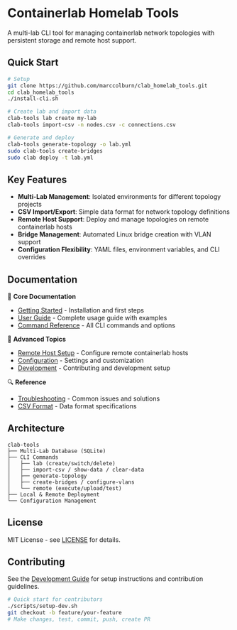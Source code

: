 # Containerlab Homelab Tools

A multi-lab CLI tool for managing containerlab network topologies with persistent storage and remote host support.

## Quick Start

```bash
# Setup
git clone https://github.com/marccolburn/clab_homelab_tools.git
cd clab_homelab_tools
./install-cli.sh

# Create lab and import data
clab-tools lab create my-lab
clab-tools import-csv -n nodes.csv -c connections.csv

# Generate and deploy
clab-tools generate-topology -o lab.yml
sudo clab-tools create-bridges
sudo clab deploy -t lab.yml
```

## Key Features

- **Multi-Lab Management**: Isolated environments for different topology projects
- **CSV Import/Export**: Simple data format for network topology definitions
- **Remote Host Support**: Deploy and manage topologies on remote containerlab hosts
- **Bridge Management**: Automated Linux bridge creation with VLAN support
- **Configuration Flexibility**: YAML files, environment variables, and CLI overrides

## Documentation

📖 **Core Documentation**
- [Getting Started](docs/getting-started.md) - Installation and first steps
- [User Guide](docs/user-guide.md) - Complete usage guide with examples
- [Command Reference](docs/commands.md) - All CLI commands and options

🔧 **Advanced Topics**
- [Remote Host Setup](docs/remote-setup.md) - Configure remote containerlab hosts
- [Configuration](docs/configuration.md) - Settings and customization
- [Development](docs/development.md) - Contributing and development setup

🔍 **Reference**
- [Troubleshooting](docs/troubleshooting.md) - Common issues and solutions
- [CSV Format](docs/csv-format.md) - Data format specifications

## Architecture

```
clab-tools
├── Multi-Lab Database (SQLite)
├── CLI Commands
│   ├── lab (create/switch/delete)
│   ├── import-csv / show-data / clear-data
│   ├── generate-topology
│   ├── create-bridges / configure-vlans
│   └── remote (execute/upload/test)
├── Local & Remote Deployment
└── Configuration Management
```

## License

MIT License - see [LICENSE](LICENSE) for details.

## Contributing

See the [Development Guide](docs/development.md) for setup instructions and contribution guidelines.

```bash
# Quick start for contributors
./scripts/setup-dev.sh
git checkout -b feature/your-feature
# Make changes, test, commit, push, create PR
```

